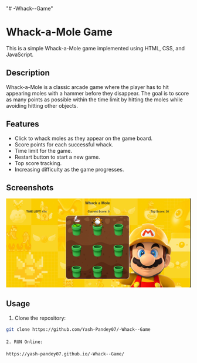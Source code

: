 "# -Whack--Game" 
# Whack-a-Mole Game

This is a simple Whack-a-Mole game implemented using HTML, CSS, and JavaScript.

## Description

Whack-a-Mole is a classic arcade game where the player has to hit appearing moles with a hammer before they disappear. The goal is to score as many points as possible within the time limit by hitting the moles while avoiding hitting other objects.

## Features

- Click to whack moles as they appear on the game board.
- Score points for each successful whack.
- Time limit for the game.
- Restart button to start a new game.
- Top score tracking.
- Increasing difficulty as the game progresses.

## Screenshots

![Screenshot](screenshot.png)

## Usage

1. Clone the repository:

```bash
git clone https://github.com/Yash-Pandey07/-Whack--Game

2. RUN Online:

https://yash-pandey07.github.io/-Whack--Game/
